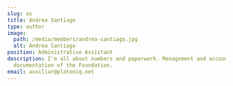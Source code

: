 ```yaml
---
slug: as
title: Andrea Santiago
type: author
image:
  path: /media/members/andrea-santiago.jpg
  alt: Andrea Santiago
position: Administrative Assistant
description: I'm all about numbers and paperwork. Management and accounting
  documentation of the Foundation.
email: auxiliar@platoniq.net
---
```

